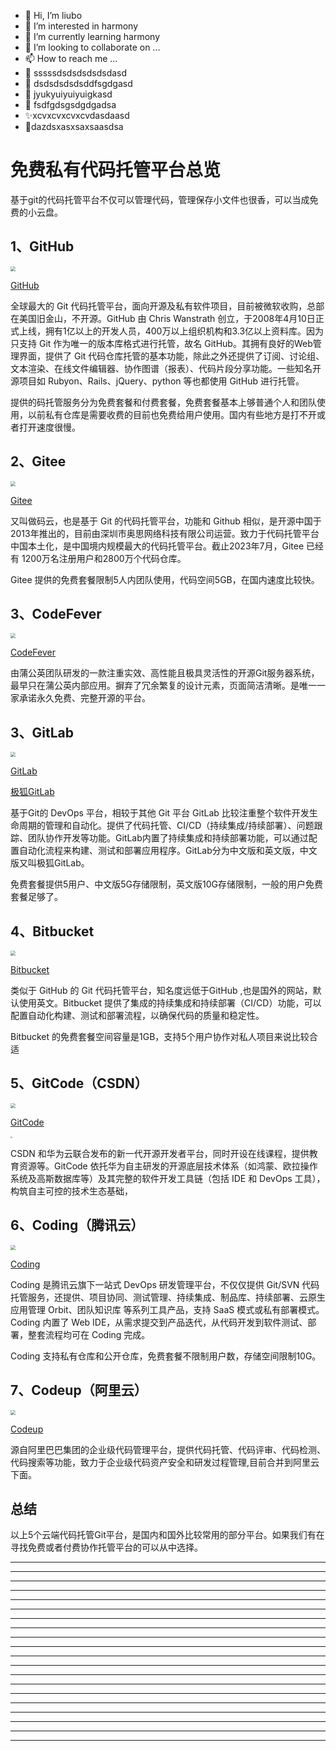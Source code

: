 - 👋 Hi, I’m liubo
- 👀 I’m interested in harmony
- 🌱 I’m currently learning harmony
- 💞️ I’m looking to collaborate on ...
- 📫 How to reach me ...
- 📇 sssssdsdsdsdsdsdasd
- 🎃 dsdsdsdsdsddfsgdgasd
- 🍺 jyukyuiyuiyuigkasd
- 🍥 fsdfgdsgsdgdgadsa
- ✨xcvxcvxcvxcvdasdaasd
- 🍰dazdsxasxsaxsaasdsa

# 免费私有代码托管平台总览

基于git的代码托管平台不仅可以管理代码，管理保存小文件也很香，可以当成免费的小云盘。



## 1、GitHub



<img src="E:\my_github\git_tutorial\my_article\GitHub首页.JPG" style="zoom:50%;" />



[GitHub](https://github.com/)

全球最大的 Git 代码托管平台，面向开源及私有软件项目，目前被微软收购，总部在美国旧金山，不开源。GitHub 由 Chris Wanstrath 创立，于2008年4月10日正式上线，拥有1亿以上的开发人员，400万以上组织机构和3.3亿以上资料库。因为只支持 Git 作为唯一的版本库格式进行托管，故名 GitHub。其拥有良好的Web管理界面，提供了 Git 代码仓库托管的基本功能，除此之外还提供了订阅、讨论组、文本渲染、在线文件编辑器、协作图谱（报表）、代码片段分享功能。一些知名开源项目如 Rubyon、Rails、jQuery、python 等也都使用 GitHub 进行托管。



提供的码托管服务分为免费套餐和付费套餐，免费套餐基本上够普通个人和团队使用，以前私有仓库是需要收费的目前也免费给用户使用。国内有些地方是打不开或者打开速度很慢。



## 2、Gitee



<img src="E:\my_github\git_tutorial\my_article\Gitee首页.JPG" style="zoom:50%;" />



[Gitee](https://gitee.com/)



又叫做码云，也是基于 Git 的代码托管平台，功能和 Github 相似，是开源中国于2013年推出的，目前由深圳市奥思网络科技有限公司运营。致力于代码托管平台中国本土化，是中国境内规模最大的代码托管平台。截止2023年7月，Gitee 已经有 1200万名注册用户和2800万个代码仓库。



Gitee 提供的免费套餐限制5人内团队使用，代码空间5GB，在国内速度比较快。













## 3、CodeFever



<img src="E:\my_github\git_tutorial\my_article\CodeFever首页.JPG" style="zoom:50%;" />



[CodeFever](https://codefever.pgyer.com/)



由蒲公英团队研发的一款注重实效、高性能且极具灵活性的开源Git服务器系统，最早只在蒲公英内部应用。摒弃了冗余繁复的设计元素，页面简洁清晰。是唯一一家承诺永久免费、完整开源的平台。





































## 3、GitLab



<img src="E:\my_github\git_tutorial\my_article\GitLab首页.JPG" style="zoom:50%;" />



[GitLab](https://about.gitlab.com/)

[极狐GitLab](https://jihulab.com/)



基于Git的 DevOps 平台，相较于其他 Git 平台 GitLab 比较注重整个软件开发生命周期的管理和自动化。提供了代码托管、CI/CD（持续集成/持续部署）、问题跟踪、团队协作开发等功能。GitLab内置了持续集成和持续部署功能，可以通过配置自动化流程来构建、测试和部署应用程序。GitLab分为中文版和英文版，中文版又叫极狐GitLab。



免费套餐提供5用户、中文版5G存储限制，英文版10G存储限制，一般的用户免费套餐足够了。



## 4、Bitbucket



<img src="E:\my_github\git_tutorial\my_article\Bitbucket首页.JPG" style="zoom:50%;" />

[Bitbucket](https://bitbucket.org/)

类似于 GitHub 的 Git 代码托管平台，知名度远低于GitHub ,也是国外的网站，默认使用英文。Bitbucket 提供了集成的持续集成和持续部署（CI/CD）功能，可以配置自动化构建、测试和部署流程，以确保代码的质量和稳定性。



Bitbucket 的免费套餐空间容量是1GB，支持5个用户协作对私人项目来说比较合适





## 5、GitCode（CSDN）



<img src="E:\my_github\git_tutorial\my_article\GitCode首页.JPG" style="zoom:50%;" />



[GitCode](https://gitcode.net/explore)

<img src="E:\my_github\git_tutorial\my_article\GitCode图标.JPG" style="zoom:20%;" /> 

CSDN 和华为云联合发布的新一代开源开发者平台，同时开设在线课程，提供教育资源等。GitCode 依托华为自主研发的开源底层技术体系（如鸿蒙、欧拉操作系统及高斯数据库等）及其完整的软件开发工具链（包括 IDE 和 DevOps 工具），构筑自主可控的技术生态基础，



























## 6、Coding（腾讯云）



<img src="E:\my_github\git_tutorial\my_article\Coding首页.JPG" style="zoom:50%;" />



[Coding](https://coding.net/)

Coding 是腾讯云旗下一站式 DevOps 研发管理平台，不仅仅提供 Git/SVN 代码托管服务，还提供、项目协同、测试管理、持续集成、制品库、持续部署、云原生应用管理 Orbit、团队知识库 等系列工具产品，支持 SaaS 模式或私有部署模式。Coding 内置了 Web IDE，从需求提交到产品迭代，从代码开发到软件测试、部署，整套流程均可在 Coding 完成。



Coding 支持私有仓库和公开仓库，免费套餐不限制用户数，存储空间限制10G。













## 7、Codeup（阿里云）



<img src="E:\my_github\git_tutorial\my_article\Codeup首页.JPG" style="zoom:50%;" />



[Codeup](https://account.aliyun.com/)

源自阿里巴巴集团的企业级代码管理平台，提供代码托管、代码评审、代码检测、代码搜索等功能，致力于企业级代码资产安全和研发过程管理,目前合并到阿里云下面。



























## 总结

以上5个云端代码托管Git平台，是国内和国外比较常用的部分平台。如果我们有在寻找免费或者付费协作托管平台的可以从中选择。











































































---

---

---

---

---

---

---

---

---

---

---

---

---

---

---

---

---

---

---

---
